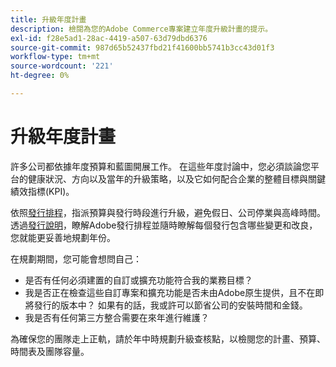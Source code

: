 ```yaml
---
title: 升級年度計畫
description: 檢閱為您的Adobe Commerce專案建立年度升級計畫的提示。
exl-id: f28e5ad1-28ac-4419-a507-63d79dbd6376
source-git-commit: 987d65b52437fbd21f41600bb5741b3cc43d01f3
workflow-type: tm+mt
source-wordcount: '221'
ht-degree: 0%

---
```


# 升級年度計畫

許多公司都依據年度預算和藍圖開展工作。 在這些年度討論中，您必須談論您平台的健康狀況、方向以及當年的升級策略，以及它如何配合企業的整體目標與關鍵績效指標(KPI)。

依照[發行排程](https://experienceleague.adobe.com/zh-hant/docs/commerce-operations/release/planning/schedule)，指派預算與發行時段進行升級，避免假日、公司停業與高峰時間。 透過[發行說明](https://experienceleague.adobe.com/zh-hant/docs/commerce-operations/release/notes/overview)，瞭解Adobe發行排程並隨時瞭解每個發行包含哪些變更和改良，您就能更妥善地規劃年份。

在規劃期間，您可能會想問自己：

- 是否有任何必須建置的自訂或擴充功能符合我的業務目標？
- 我是否正在檢查這些自訂專案和擴充功能是否未由Adobe原生提供，且不在即將發行的版本中？ 如果有的話，我或許可以節省公司的安裝時間和金錢。
- 我是否有任何第三方整合需要在來年進行維護？

為確保您的團隊走上正軌，請於年中時規劃升級查核點，以檢閱您的計畫、預算、時間表及團隊容量。
